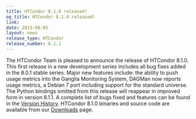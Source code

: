 ```yaml
---
title: HTCondor 8.1.0 released!
og_title: HTCondor 8.1.0 released!
link: 
date: 2013-08-05
layout: news
release_type: HTCondor
release_number: 8.1.1
---
```


The HTCondor Team is pleased to announce the release of HTCondor 8.1.0. This first release in a new development series includes all bug fixes added in the 8.0.1 stable series. Major new features include: the ability to push usage metrics into the Ganglia Monitoring System, DAGMan now reports usage metrics, a Debian 7 port including support for the standard universe. The Python bindings omitted from this release will reappear in improved form in version 8.1.1. A complete list of bugs fixed and features can be found in the  <a href="manual/v8.1.0/10_3Development_Release.html">Version History</a>. HTCondor 8.1.0 binaries and source code are available from our <a href="downloads/">Downloads</a> page. 
